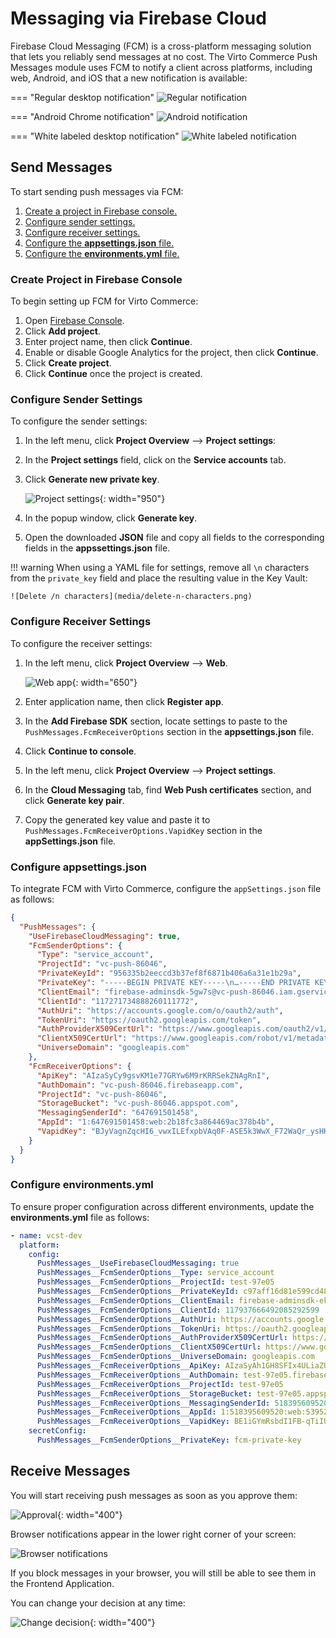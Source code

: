 # Messaging via Firebase Cloud

Firebase Cloud Messaging (FCM) is a cross-platform messaging solution that lets you reliably send messages at no cost. The Virto Commerce Push Messages module uses FCM to notify a client across platforms, including web, Android, and iOS that a new notification is available:

=== "Regular desktop notification"
    ![Regular notification](media/regular-desktop-notification.gif)


=== "Android Chrome notification"
    ![Android notification](media/android-chrome-notification.png)


=== "White labeled desktop notification"
    ![White labeled notification](media/white-labeling-icon.gif)


## Send Messages

To start sending push messages via FCM:

1. [Create a project in Firebase console.](firebase-cloud-messaging.md#create-project-in-firebase-console)
1. [Configure sender settings.](firebase-cloud-messaging.md#configure-sender-settings)
1. [Configure receiver settings.](firebase-cloud-messaging.md#configure-receiver-settings)
1. [Configure the **appsettings.json** file.](firebase-cloud-messaging.md#configure-appsettingsjson)
1. [Configure the **environments.yml** file.](firebase-cloud-messaging.md#configure-environmentsyml)

### Create Project in Firebase Console

To begin setting up FCM for Virto Commerce:

1. Open [Firebase Console](https://console.firebase.google.com/).
1. Click **Add project**.
1. Enter project name, then click **Continue**.
1. Enable or disable Google Analytics for the project, then click **Continue**.
1. Click **Create project**.
1. Click **Continue** once the project is created.

### Configure Sender Settings

To configure the sender settings:

1. In the left menu, click **Project Overview** --> **Project settings**:
1. In the **Project settings** field, click on the **Service accounts** tab.
1. Click **Generate new private key**.

    ![Project settings](media/project-settings.png){: width="950"}

1. In the popup window, click **Generate key**.
1. Open the downloaded **JSON** file and copy all fields to the corresponding fields in the **appssettings.json** file.

!!! warning
    When using a YAML file for settings, remove all `\n` characters from the `private_key` field and place the resulting value in the Key Vault:

    ![Delete /n characters](media/delete-n-characters.png)


### Configure Receiver Settings

To configure the receiver settings:

1. In the left menu, click **Project Overview** --> **Web**.

    ![Web app](media/add-web-app.png){: width="650"}

1. Enter application name, then click **Register app**.
1. In the **Add Firebase SDK** section, locate settings to paste to the `PushMessages.FcmReceiverOptions` section in the **appsettings.json** file.
1. Click **Continue to console**.
1. In the left menu, click **Project Overview** --> **Project settings**.
1. In the **Cloud Messaging** tab, find **Web Push certificates** section, and click **Generate key pair**.
1. Copy the generated key value and paste it to `PushMessages.FcmReceiverOptions.VapidKey` section in  the **appSettings.json** file.

### Configure appsettings.json

To integrate FCM with Virto Commerce, configure the `appSettings.json` file as follows:

```json
{
  "PushMessages": {
    "UseFirebaseCloudMessaging": true,
    "FcmSenderOptions": {
      "Type": "service_account",
      "ProjectId": "vc-push-86046",
      "PrivateKeyId": "956335b2eeccd3b37ef8f6871b406a6a31e1b29a",
      "PrivateKey": "-----BEGIN PRIVATE KEY-----\n…-----END PRIVATE KEY-----\n",
      "ClientEmail": "firebase-adminsdk-5gw7s@vc-push-86046.iam.gserviceaccount.com",
      "ClientId": "117271734888260111772",
      "AuthUri": "https://accounts.google.com/o/oauth2/auth",
      "TokenUri": "https://oauth2.googleapis.com/token",
      "AuthProviderX509CertUrl": "https://www.googleapis.com/oauth2/v1/certs",
      "ClientX509CertUrl": "https://www.googleapis.com/robot/v1/metadata/x509/firebase-adminsdk-5gw7s%40vc-push-86046.iam.gserviceaccount.com",
      "UniverseDomain": "googleapis.com"
    },
    "FcmReceiverOptions": {
      "ApiKey": "AIzaSyCy9gsvKM1e77GRYw6M9rKRRSekZNAgRnI",
      "AuthDomain": "vc-push-86046.firebaseapp.com",
      "ProjectId": "vc-push-86046",
      "StorageBucket": "vc-push-86046.appspot.com",
      "MessagingSenderId": "647691501458",
      "AppId": "1:647691501458:web:2b18fc3a864469ac378b4b",
      "VapidKey": "BJyVagnZqcHI6_vwxILEfxpbVAq0F-ASE5k3WwX_F72WaQr_ysHKqhH5-8yWfUhNs9oecGcOy8kJ_m4b-OXrNFs"
    }
  }
}
```

### Configure environments.yml

To ensure proper configuration across different environments, update the **environments.yml** file as follows:

```yaml
- name: vcst-dev
  platform:
    config:
      PushMessages__UseFirebaseCloudMessaging: true
      PushMessages__FcmSenderOptions__Type: service_account
      PushMessages__FcmSenderOptions__ProjectId: test-97e05
      PushMessages__FcmSenderOptions__PrivateKeyId: c97aff16d81e599cd48bdb63d5f7700a4daa1e99
      PushMessages__FcmSenderOptions__ClientEmail: firebase-adminsdk-ekgb8@test-97e05.iam.gserviceaccount.com
      PushMessages__FcmSenderOptions__ClientId: 117937666492085292599
      PushMessages__FcmSenderOptions__AuthUri: https://accounts.google.com/o/oauth2/auth
      PushMessages__FcmSenderOptions__TokenUri: https://oauth2.googleapis.com/token
      PushMessages__FcmSenderOptions__AuthProviderX509CertUrl: https://www.googleapis.com/oauth2/v1/certs
      PushMessages__FcmSenderOptions__ClientX509CertUrl: https://www.googleapis.com/robot/v1/metadata/x509/firebase-adminsdk-ekgb8%40test-97e05.iam.gserviceaccount.com
      PushMessages__FcmSenderOptions__UniverseDomain: googleapis.com
      PushMessages__FcmReceiverOptions__ApiKey: AIzaSyAh1GH8SFIx4ULiaZUNZRnxNNM2jFLGdaE
      PushMessages__FcmReceiverOptions__AuthDomain: test-97e05.firebaseapp.com
      PushMessages__FcmReceiverOptions__ProjectId: test-97e05
      PushMessages__FcmReceiverOptions__StorageBucket: test-97e05.appspot.com
      PushMessages__FcmReceiverOptions__MessagingSenderId: 518395609520
      PushMessages__FcmReceiverOptions__AppId: 1:518395609520:web:53952423cba605aa771675
      PushMessages__FcmReceiverOptions__VapidKey: BE1iGYmRsbdI1FB-qTiIUvGrWvC91GCfnXSHtfzcPLgXfQ28fbpKFlD8YlbI7w-aHVepW3Ih17oRB53ceYNaM6k
    secretConfig:
      PushMessages__FcmSenderOptions__PrivateKey: fcm-private-key
```

## Receive Messages

You will start receiving push messages as soon as you approve them:

![Approval](media/allow-block.png){: width="400"}

Browser notifications appear in the lower right corner of your screen:

![Browser notifications](media/browser-notifications.png)

If you block messages in your browser, you will still be able to see them in the Frontend Application.

You can change your decision at any time:

![Change decision](media/change-decision.png){: width="400"}

